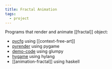 ```yaml
---
title: Fractal Animation
tags:
  - project
---
```


Programs that render and animate [[fractal]] object:

- [pycfg](https://github.com/TristanCacqueray/pycf) using [[context-free-art]]
- [pyrender](https://github.com/TristanCacqueray/pyrender) using pygame
- [demo-code](https://github.com/TristanCacqueray/demo-code) using glumpy
- [hygame](https://github.com/TristanCacqueray/hygame) using hylang
- [[animation-fractal]] using haskell
